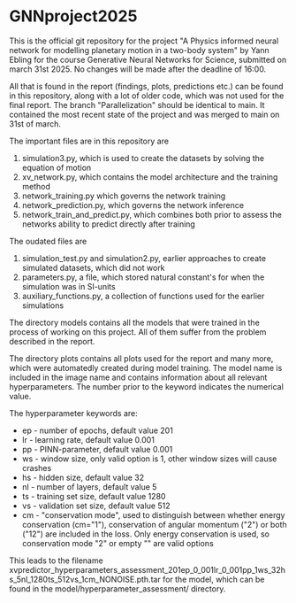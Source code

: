 # GNNproject2025

This is the official git repository for the project "A Physics informed neural network for modelling
planetary motion in a two-body system" by Yann Ebling for the course Generative Neural Networks for
Science, submitted on march 31st 2025. No changes will be made after the deadline of 16:00.

All that is found in the report (findings, plots, predictions etc.) can be found in this repository,
along with a lot of older code, which was not used for the final report. The branch "Parallelization"
should be identical to main. It contained the most recent state of the project and was merged to main
on 31st of march.

The important files are in this repository are

1. simulation3.py, which is used to create the datasets by solving the equation of motion
2. xv_network.py, which contains the model architecture and the training method
3. network_training.py which governs the network training
4. network_prediction.py, which governs the network inference
5. network_train_and_predict.py, which combines both prior to assess the networks ability to predict
   directly after training

The oudated files are
1. simulation_test.py and simulation2.py, earlier approaches to create simulated datasets, which did
   not work
2. parameters.py, a file, which stored natural constant's for when the simulation was in SI-units
3. auxiliary_functions.py, a collection of functions used for the earlier simulations


The directory models contains all the models that were trained in the process of working on this project.
All of them suffer from the problem described in the report.

The directory plots contains all plots used for the report and many more, which were automatedly created
during model training. The model name is included in the image name and contains information about all
relevant hyperparameters. The number prior to the keyword indicates the numerical value.

The hyperparameter keywords are:

- ep - number of epochs, default value 201
- lr - learning rate, default value 0.001
- pp - PINN-parameter, default value 0.001
- ws - window size, only valid option is 1, other window sizes will cause crashes
- hs - hidden size, default value 32
- nl - number of layers, default value 5
- ts - training set size, default value 1280
- vs - validation set size, default value 512
- cm - "conservation mode", used to distinguish between whether energy conservation (cm="1"), 
     conservation of angular momentum ("2") or both ("12") are included in the loss. Only
     energy conservation is used, so conservation mode "2" or empty "" are valid options

This leads to the filename 
xvpredictor_hyperparameters_assessment_201ep_0_001lr_0_001pp_1ws_32hs_5nl_1280ts_512vs_1cm_NONOISE.pth.tar
for the model, which can be found in the model/hyperparameter_assessment/ directory.
